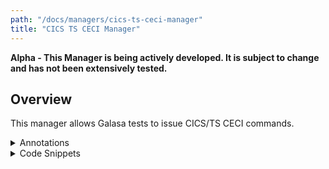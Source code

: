 ```yaml
---
path: "/docs/managers/cics-ts-ceci-manager"
title: "CICS TS CECI Manager"
---
```


**Alpha - This Manager is being actively developed. It is subject to change and has not been extensively tested.**

## Overview
This manager allows Galasa tests to issue CICS/TS CECI commands.


<details><summary>Annotations</summary>

The following annotations are available with the CICS TS CECI Manager
 
| Annotation: | CICS/TS CECI Manager |
| --------------------------------------- | :------------------------------------- |
| Name: | @CECI |
| Description: | The <code>@CECI</code> annotation will request the CICS/TS CECI Manager to provide a CECI instance. |
| Syntax: | @CECI<br> public ICECI ceci;<br> |
| Notes: | Requests to the <code>ICECI</code> Manager interface requires a <a href="https://javadoc-snapshot.galasa.dev/dev/galasa/cicsts/ceci/ITerminal.html" target="_blank">ITerminal</a> object which is logged on to CICS and is at  the CECI initial screen.<br><br> If mixed case is required, the terminal should be presented with no upper case translate status. For example, the test could first issue <code>CEOT TRANIDONLY</code> to the <a href="https://javadoc-snapshot.galasa.dev/dev/galasa/cicsts/ceci/ITerminal.html" target="_blank">ITerminal</a> before invoking <a href="https://javadoc-snapshot.galasa.dev/dev/galasa/cicsts/ceci/ICECI.html" target="_blank">ICECI</a> methods.<br><br> See <a href="https://javadoc-snapshot.galasa.dev/dev/galasa/cicsts/ceci/CECI.html" target="_blank">CECI</a>, <a href="https://javadoc-snapshot.galasa.dev/dev/galasa/cicsts/ceci/ICECI.html" target="_blank">ICECI</a> and <a href="https://javadoc-snapshot.galasa.dev/dev/galasa/cicsts/ceci/ITerminal.html" target="_blank">ITerminal</a> to find out more. |

</details>

<details><summary>Code Snippets</summary>

Use the following code snippets to help you get started with the CICS TS CECI Manager.
 
### Request a CECI instance

The following snippet shows the code that is required to request a CECI instance in a Galasa test:

```
@CECI
public ICECI ceci;
```

The code creates a CICS/TS CECI instance associated with the zOS Image allocated in the *zosImageA* field. The CECI instance will also require a 3270 terminal instance:

```
@ZosImage(imageTag="A")
public IZosImage zosImageA;

@Zos3270Terminal(imageTag="A")
public ITerminal ceciTerminal;
```


### Issue a basic CECI command

The following snippet shows the code required to issue the a basic CECI command. In this case, the test will write a message to the operator console:

```
String ceciCommand = "EXEC CICS WRITE OPERATOR TEXT('About to execute Galasa Test...')";
ICECIResponse resp = ceciTerminal.issueCommand(terminal, ceciCommand);
if (!resp.isNormal() {
    ...
}
```


### Link to program with container

Create a CONTAINER on a CHANNEL, EXEC CICS LINK to a PROGRAM with the CHANNEL and get the returned CONTAINER data.

Create the input CONATINER called "MY-CONTAINER-IN" on CHANNEL "MY-CHANNEL" with the data "My_Contaier_Data". The CONTAINER will default to TEXT with no code page conversion:

```
ICECIResponse resp = ceci.putContainer(ceciTerminal, "MY-CHANNEL", "MY-CONTAINER-IN", "My_Contaier_Data", null, null, null);
if (!resp.isNormal()) {
    ...
}
```
Link to PROGRAM "MYPROG" with the CHANNEL "MY-CHANNEL":

```
eib = ceci.linkProgramWithChannel(ceciTerminal, "MYPROG", "MY-CHANNEL", null, null, false);
if (!resp.isNormal()) {
    ...
}
```
Get the content of the CONTAINER "MY-CONTAINER-OUT" from CHANNEL "MY-CHANNEL" into the CECI variable "&DATAOUT" and retrieve the variable data into a String:

```
eib = ceci.getContainer(ceciTerminal, "MY-CHANNEL", "MY-CONTAINER-OUT", "&DATAOUT", null, null);
if (!resp.isNormal()) {
    ...
}
String dataOut = ceci.retrieveVariableText(ceciTerminal, "&DATAOUT");
```


### Write binary data to a temporary storage queue

Use the following code to write binary data to TS QUEUE 

Create a binary CECI variable:

```
char[] data = {0x0C7, 0x081, 0x093, 0x081, 0x0A2, 0x081, 0x040, 0x0C4, 0x081, 0x0A3, 0x081};
ceci.defineVariableBinary(ceciTerminal, "&BINDATA", data);
```
Write the binary variable to a TS QUEUE called "MYQUEUE": 

```
String command = "WRITEQ TS QUEUE('MYQUEUE') FROM(&BINDATA)";
ICECIResponse resp = ceci.issueCommand(ceciTerminal, command);
if (!resp.isNormal()) {
    ...
}

```

The "MYQUEUE" now contains the following data:

```
Galasa Data
```


### Confirm the signed on userid 

Use the following code to issue the CICS ASSIGN API and retrieve the signed on userid from the response: 


```
String command = "ASSIGN";
ICECIResponse resp = ceci.issueCommand(ceciTerminal, command);
String userid = resp.getResponseOutputValues().get("USERID").getTextValue();

```

Alternatively, issue ASSIGN and assign the userid value to a variable:

```
String command = "ASSIGN USERID(&USERID)";
ICECIResponse resp = ceci.issueCommand(ceciTerminal, command);
String userid = ceci.retrieveVariableText("&USERID");

```
